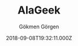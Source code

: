---
title: AlaGeek
github: https://github.com/gkmngrgn/hugo-alageek-theme
demo: https://gokmengorgen.net/
author: Gökmen Görgen
thumbnail: themes/gkmngrgn-hugo-alageek-theme.jpg
ssg:
  - Hugo
cms:
  - Markdown
date: 2018-09-08T19:32:11.000Z
description: >-
  alaGeek is an enhanced version of the Cocoa theme featuring a customizable
  homepage with different sections including the latest posts, syntax
  highlighting and MathJax support and much more.
draft: true
publish_date: '2018-09-08T19:32:11Z'
update_date: '2022-10-02T16:22:48Z'
github_star: 59
github_fork: 19
---
